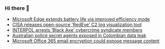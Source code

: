 ### Hi there 👋

<!--START_SECTION:feed-->
* [Microsoft Edge extends battery life via improved efficiency mode](https://www.bleepingcomputer.com/news/microsoft/microsoft-edge-extends-battery-life-via-improved-efficiency-mode/)
* [CISA releases open-source 'RedEye' C2 log visualization tool](https://www.bleepingcomputer.com/news/security/cisa-releases-open-source-redeye-c2-log-visualization-tool/)
* [INTERPOL arrests ‘Black Axe’ cybercrime syndicate members](https://www.bleepingcomputer.com/news/security/interpol-arrests-black-axe-cybercrime-syndicate-members/)
* [Australian police secret agents exposed in Colombian data leak](https://www.bleepingcomputer.com/news/security/australian-police-secret-agents-exposed-in-colombian-data-leak/)
* [Microsoft Office 365 email encryption could expose message content](https://www.bleepingcomputer.com/news/security/microsoft-office-365-email-encryption-could-expose-message-content/)
<!--END_SECTION:feed-->

<!--
**frankenk/frankenk** is a ✨ _special_ ✨ repository because its `README.md` (this file) appears on your GitHub profile.

Here are some ideas to get you started:

- 🔭 I’m currently working on ...
- 🌱 I’m currently learning ...
- 👯 I’m looking to collaborate on ...
- 🤔 I’m looking for help with ...
- 💬 Ask me about ...
- 📫 How to reach me: ...
- 😄 Pronouns: ...
- ⚡ Fun fact: ...
-->



